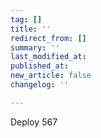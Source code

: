 ```yaml
---
tag: []
title: ''
redirect_from: []
summary: ''
last_modified_at: 
published_at: 
new_article: false
changelog: ''

---
```

Deploy 567